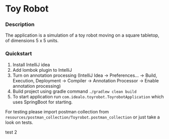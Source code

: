 # Toy Robot

### Description
The application is a simulation of a toy robot moving on a square tabletop, of dimensions 5 x 5 units.

### Quickstart
1. Install IntelliJ idea
2. Add lombok plugin to IntelliJ
3. Turn on annotation processing (IntelliJ Idea -> Preferences... -> Build, Execution, Deployment -> Compiler -> Annotation Processor -> Enable annotation processing)
4. Build project using gradle command `./gradlew clean build`
5. To start application run `com.idealo.toyrobot.ToyrobotApplication` which uses SpringBoot for starting.

For testing please import postman collection from `resources/postman_collection/Toyrobot.postman_collection` or just take a look on tests.

test 2
